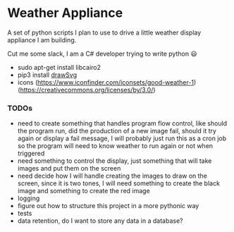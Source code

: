 Weather Appliance
=================

A set of python scripts I plan to use to drive a little weather display appliance I am building.

Cut me some slack, I am a C# developer trying to write python 😃

- sudo apt-get install libcairo2
- pip3 install [drawSvg](https://pypi.org/project/drawSvg/)
- icons (https://www.iconfinder.com/iconsets/good-weather-1) (https://creativecommons.org/licenses/by/3.0/)

### TODOs
- need to create something that handles program flow control, like should the program run, did the 
production of a new image fail, should it try again or display a fail message, I will probably just
run this as a cron job so the program will need to know weather to run again or not when triggered
- need something to control the display, just something that will take images and put them on the screen
- need decide how I will handle creating the images to draw on the screen, since it is two tones, I will
need something to create the black image and something to create the red image
- logging
- figure out how to structure this project in a more pythonic way
- tests
- data retention, do I want to store any data in a database?

